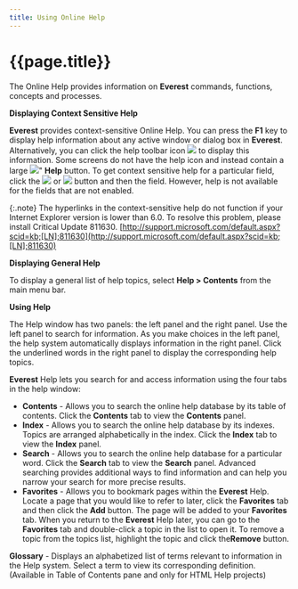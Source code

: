 ```yaml
---
title: Using Online Help
---
```


# {{page.title}}


The Online Help provides information on **Everest** commands, functions, concepts and processes.

**Displaying Context Sensitive Help**

**Everest** provides context-sensitive Online Help. You can press the **F1** key to display help information about any active window or dialog box in **Everest**. Alternatively, you can click the help toolbar icon ![]({{site.aoh_baseurl}}/img/Help_icon_aoh.gif) to display this information. Some screens do not have the help icon and instead contain a large ![]({{site.aoh_baseurl}}/img/Large_help_button_aoh.gif)" **Help** button. To get context sensitive help for a particular field, click the ![]({{site.aoh_baseurl}}/img/Whats_this_small_icon_aoh.gif) or ![]({{site.aoh_baseurl}}/img/Whats_this_icon_aoh.gif) button and then the field. However, help is not available for the fields that are not enabled.

{:.note}
The hyperlinks in the context-sensitive help do not function if your Internet Explorer version is lower than 6.0. To resolve this problem, please install Critical Update 811630. [http://support.microsoft.com/default.aspx?scid=kb;[LN];811630](http://support.microsoft.com/default.aspx?scid=kb;[LN];811630)

**Displaying General Help**

To display a general list of help topics, select **Help > Contents** from the main menu bar.

**Using Help**

The Help window has two panels: the left panel and the right panel. Use the left panel to search for information. As you make choices in the left panel, the help system automatically displays information in the right panel. Click the underlined words in the right panel to display the corresponding help topics.

**Everest** Help lets you search for and access information using the four tabs in the help window:

* **Contents** - Allows you to search the online help database by its table of contents. Click the **Contents** tab to view the **Contents** panel.
* **Index** - Allows you to search the online help database by its indexes. Topics are arranged alphabetically in the index. Click the **Index** tab to view the **Index** panel.
* **Search** - Allows you to search the online help database for a particular word. Click the **Search** tab to view the **Search** panel. Advanced searching provides additional ways to find information and can help you narrow your search for more precise results.
* **Favorites** - Allows you to bookmark pages within the **Everest** Help. Locate a page that you would like to refer to later, click the **Favorites** tab and then click the **Add** button. The page will be added to your **Favorites** tab. When you return to the **Everest** Help later, you can go to the **Favorites** tab and double-click a topic in the list to open it. To remove a topic from the topics list, highlight the topic and click the**Remove** button.

**Glossary** - Displays an alphabetized list of terms relevant to information in the Help system. Select a term to view its corresponding definition. (Available in Table of Contents pane and only for HTML Help projects)